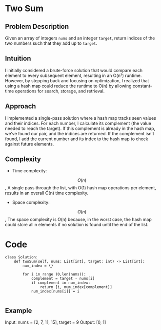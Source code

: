 # Two Sum

## Problem Description
Given an array of integers `nums` and an integer `target`, return indices of the two numbers such that they add up to `target`.

## Intuition
I initially considered a brute-force solution that would compare each element to every subsequent element, resulting in an O(n²) runtime. However, by stepping back and focusing on optimization, I realized that using a hash map could reduce the runtime to O(n) by allowing constant-time operations for search, storage, and retrieval.

## Approach
I implemented a single-pass solution where a hash map tracks seen values and their indices. For each number, I calculate its complement (the value needed to reach the target). If this complement is already in the hash map, we’ve found our pair, and the indices are returned. If the complement isn’t found, I add the current number and its index to the hash map to check against future elements.

## Complexity
- Time complexity:

$$O(n)$$, A single pass through the list, with O(1) hash map operations per element, results in an overall O(n) time complexity.

- Space complexity:

$$O(n)$$, The space complexity is O(n) because, in the worst case, the hash map could store all n elements if no solution is found until the end of the list.

# Code
```python3 []
class Solution:
    def twoSum(self, nums: List[int], target: int) -> List[int]:
        num_index = {}

        for i in range (0,len(nums)):
            complement = target - nums[i]
            if complement in num_index:  
                return [i, num_index[complement]]
            num_index[nums[i]] = i 
         
```
## Example
Input: nums = [2, 7, 11, 15], target = 9
Output: [0, 1]